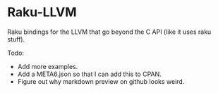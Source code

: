 # Raku-LLVM
Raku bindings for the LLVM that go beyond the C API (like it uses raku stuff).

Todo:
- Add more examples.
- Add a META6.json so that I can add this to CPAN.
- Figure out why markdown preview on github looks weird.
